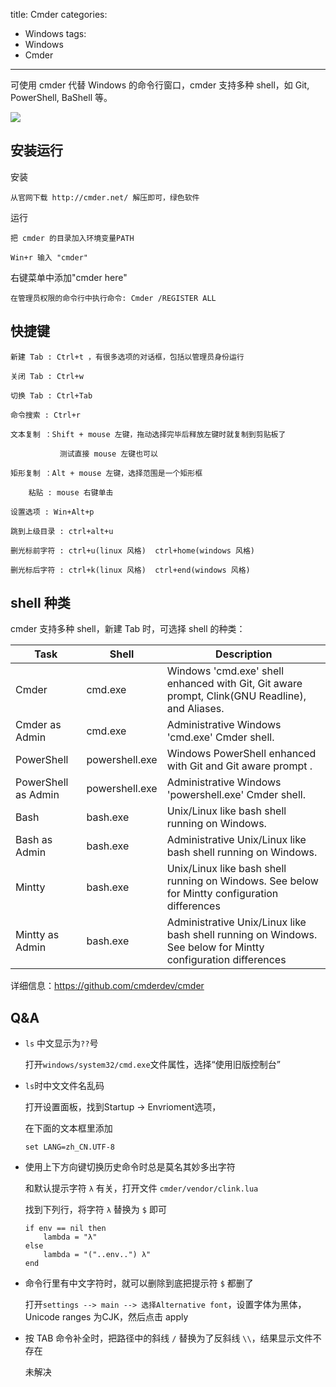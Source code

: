 title: Cmder
categories:
  - Windows
tags:
  - Windows
  - Cmder

---

可使用 cmder 代替 Windows 的命令行窗口，cmder 支持多种 shell，如 Git, PowerShell, BaShell 等。

<!--more-->

![](https://camo.githubusercontent.com/812b2647d6cd216ecddfb3f0ec71639473717955/687474703a2f2f692e696d6775722e636f6d2f67316e4e6630492e706e67)

## 安装运行

安装

    从官网下载 http://cmder.net/ 解压即可，绿色软件

运行

    把 cmder 的目录加入环境变量PATH

    Win+r 输入 "cmder"

右键菜单中添加"cmder here"

    在管理员权限的命令行中执行命令: Cmder /REGISTER ALL

## 快捷键

    新建 Tab : Ctrl+t ，有很多选项的对话框，包括以管理员身份运行

    关闭 Tab : Ctrl+w

    切换 Tab : Ctrl+Tab

    命令搜索 : Ctrl+r

    文本复制 ：Shift + mouse 左键，拖动选择完毕后释放左键时就复制到剪贴板了

               测试直接 mouse 左键也可以

    矩形复制 ：Alt + mouse 左键，选择范围是一个矩形框
    
        粘贴 : mouse 右键单击

    设置选项 : Win+Alt+p

    跳到上级目录 : ctrl+alt+u

    删光标前字符 : ctrl+u(linux 风格)  ctrl+home(windows 风格)
    
    删光标后字符 : ctrl+k(linux 风格)  ctrl+end(windows 风格)


## shell 种类

cmder 支持多种 shell，新建 Tab 时，可选择 shell 的种类：

|Task|Shell|Description|
|---|---|---|
|Cmder |cmd.exe |Windows 'cmd.exe' shell enhanced with Git, Git aware prompt, Clink(GNU Readline), and Aliases.|
|Cmder as Admin |cmd.exe |Administrative Windows 'cmd.exe' Cmder shell.|
|PowerShell |powershell.exe |Windows PowerShell enhanced with Git and Git aware prompt .|
|PowerShell as Admin |powershell.exe |Administrative Windows 'powershell.exe' Cmder shell.|
|Bash |bash.exe |Unix/Linux like bash shell running on Windows.|
|Bash as Admin |bash.exe |Administrative Unix/Linux like bash shell running on Windows.|
|Mintty |bash.exe |Unix/Linux like bash shell running on Windows. See below for Mintty configuration differences|
|Mintty as Admin |bash.exe |Administrative Unix/Linux like bash shell running on Windows. See below for Mintty configuration differences|

详细信息：https://github.com/cmderdev/cmder

## Q&amp;A

* `ls` 中文显示为`??`号

    打开`windows/system32/cmd.exe`文件属性，选择“使用旧版控制台”

* `ls`时中文文件名乱码

    打开设置面板，找到Startup -> Envrioment选项，

    在下面的文本框里添加

    ```
    set LANG=zh_CN.UTF-8
    ```

* 使用上下方向键切换历史命令时总是莫名其妙多出字符

    和默认提示字符 `λ` 有关，打开文件 `cmder/vendor/clink.lua`

    找到下列行，将字符 `λ` 替换为 `$` 即可

    ```
    if env == nil then
        lambda = "λ"
    else
        lambda = "("..env..") λ"
    end
    ```

* 命令行里有中文字符时，就可以删除到底把提示符 `$`  都删了

    打开`settings --> main --> 选择Alternative font`，设置字体为黑体，Unicode ranges 为CJK，然后点击 apply

* 按 TAB 命令补全时，把路径中的斜线 `/` 替换为了反斜线 `\\`，结果显示文件不存在

    未解决
